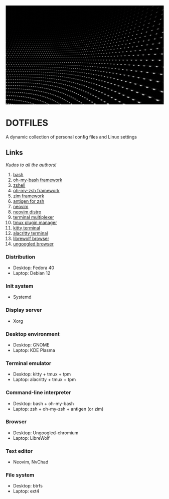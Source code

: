 ![](boliviainteligente-bv-frstOKKQ-unsplash.jpg)

# DOTFILES

A dynamic collection of personal config files and Linux settings

## Links

*Kudos to all the authors!*

1. [bash](https://www.gnu.org/software/bash/)
2. [oh-my-bash framework](https://ohmybash.nntoan.com/)
3. [zshell](https://www.zsh.org/)
4. [oh-my-zsh framework](https://ohmyz.sh/)
5. [zim framework](https://zimfw.sh/)
6. [antigen for zsh](https://github.com/zsh-users/antigen)
7. [neovim](https://neovim.io/)
8. [neovim distro](https://nvchad.com/)
9. [terminal multiplexer](https://github.com/tmux/tmux/wiki)
10. [tmux plugin manager](https://github.com/tmux-plugins/tpm)
11. [kitty terminal](https://sw.kovidgoyal.net/kitty/)
12. [alacritty terminal](https://alacritty.org/index.html)
13. [librewolf browser](https://librewolf.net/)
14. [ungoogled browser](https://github.com/ungoogled-software/ungoogled-chromium)


### Distribution

- Desktop: Fedora 40
- Laptop: Debian 12

### Init system

- Systemd

### Display server

- Xorg

### Desktop environment

- Desktop: GNOME
- Laptop: KDE Plasma

### Terminal emulator

- Desktop: kitty + tmux + tpm
- Laptop: alacritty + tmux + tpm

### Command-line interpreter 
- Desktop: bash + oh-my-bash
- Laptop: zsh + oh-my-zsh + antigen (or zim)

### Browser

- Desktop: Ungoogled-chromium
- Laptop: LibreWolf

### Text editor

- Neovim, NvChad

### File system

- Desktop: btrfs
- Laptop: ext4

